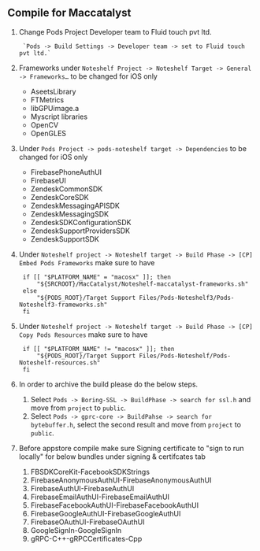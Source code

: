 ## Compile for Maccatalyst

1. Change Pods Project Developer team to Fluid touch pvt ltd.

        `Pods -> Build Settings -> Developer team -> set to Fluid touch pvt ltd.`
        
2. Frameworks under `Noteshelf Project -> Noteshelf Target -> General -> Frameworks…`  to be changed for iOS only
    - AseetsLibrary
    - FTMetrics
    - libGPUimage.a
    - Myscript libraries
    - OpenCV
    - OpenGLES

3. Under `Pods Project -> pods-noteshelf target -> Dependencies` to be changed for iOS only
    - FirebasePhoneAuthUI
    - FirebaseUI
    - ZendeskCommonSDK
    - ZendeskCoreSDK
    - ZendeskMessagingAPISDK
    - ZendeskMessagingSDK
    - ZendeskSDKConfigurationSDK
    - ZendeskSupportProvidersSDK
    - ZendeskSupportSDK

4. Under `Noteshelf project -> Noteshelf target -> Build Phase -> [CP] Embed Pods Frameworks` make sure to have

        if [[ "$PLATFORM_NAME" = "macosx" ]]; then
            "${SRCROOT}/MacCatalyst/Noteshelf-maccatalyst-frameworks.sh"
        else
            "${PODS_ROOT}/Target Support Files/Pods-Noteshelf3/Pods-Noteshelf3-frameworks.sh"
        fi

5. Under `Noteshelf project -> Noteshelf target -> Build Phase -> [CP] Copy Pods Resources` make sure to have

        if [[ "$PLATFORM_NAME" != "macosx" ]]; then
            "${PODS_ROOT}/Target Support Files/Pods-Noteshelf/Pods-Noteshelf-resources.sh"
        fi
    
6. In order to archive the build please do the below steps.
    1. Select `Pods -> Boring-SSL -> BuildPhase -> search for ssl.h` and move from `project` to `public`.
    2.  Select `Pods -> gprc-core -> BuildPahse -> search for bytebuffer.h`, select the second result and move from `project` to `public`.

7. Before appstore compile make sure Signing certificate to "sign to run locally" for below bundles under signing & certifcates tab
    1. FBSDKCoreKit-FacebookSDKStrings
    2. FirebaseAnonymousAuthUI-FirebaseAnonymousAuthUI
    3. FirebaseAuthUI-FirebaseAuthUI
    4. FirebaseEmailAuthUI-FirebaseEmailAuthUI
    5. FirebaseFacebookAuthUI-FirebaseFacebookAuthUI
    6. FirebaseGoogleAuthUI-FirebaseGoogleAuthUI
    7. FirebaseOAuthUI-FirebaseOAuthUI
    8. GoogleSignIn-GoogleSignIn
    9. gRPC-C++-gRPCCertificates-Cpp
